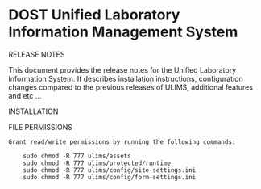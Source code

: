 DOST Unified Laboratory Information Management System
=====

RELEASE NOTES

This document provides the release notes for the Unified Laboratory Information System. It describes installation instructions, configuration changes compared to the previous releases of ULIMS, additional features and etc ...

INSTALLATION

FILE PERMISSIONS

    Grant read/write permissions by running the following commands:

        sudo chmod -R 777 ulims/assets
        sudo chmod -R 777 ulims/protected/runtime
        sudo chmod -R 777 ulims/config/site-settings.ini
        sudo chmod -R 777 ulims/config/form-settings.ini


